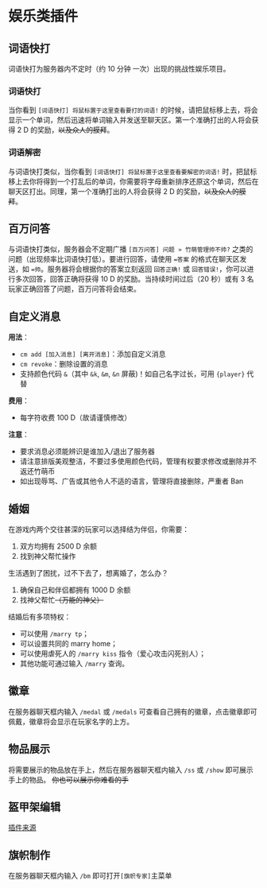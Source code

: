 # 娱乐类插件

## 词语快打

词语快打为服务器内不定时（约 10 分钟 一次）出现的挑战性娱乐项目。

### 词语快打

当你看到 `[词语快打] 将鼠标置于这里查看要打的词语!` 的时候，请把鼠标移上去，将会显示一个单词，然后迅速将单词输入并发送至聊天区。第一个准确打出的人将会获得 2 D 的奖励，~~以及众人的膜拜~~。

### 词语解密

与词语快打类似，当你看到 `[词语快打] 将鼠标置于这里查看要解密的词语!` 时，把鼠标移上去你将得到一个打乱后的单词，你需要将字母重新排序还原这个单词，然后在聊天区打出。同理，第一个准确打出的人将会获得 2 D 的奖励，~~以及众人的膜拜~~。

## 百万问答

与词语快打类似，服务器会不定期广播 `[百万问答] 问题 » 竹萌管理帅不帅?` 之类的问题（出现频率比词语快打低）。要进行回答，请使用 `=答案` 的格式在聊天区发送，如 `=帅`。服务器将会根据你的答案立刻返回 `回答正确!` 或 `回答错误!`，你可以进行多次回答，回答正确将获得 10 D 的奖励。当持续时间过后（20 秒）或有 3 名玩家正确回答了问题，百万问答将会结束。

## 自定义消息 <a id="cm"></a>

**用法**：

* `cm add [加入消息] [离开消息]`：添加自定义消息
* `cm revoke`：删除设置的消息
* 支持颜色代码 `&`（其中 `&k`, `&m`, `&n` 屏蔽\)！如自己名字过长，可用 `{player}` 代替

**费用**：

* 每字符收费 100 D（故请谨慎修改）

**注意**：

* 要求消息必须能辨识是谁加入/退出了服务器
* 请注意排版美观整洁，不要过多使用颜色代码，管理有权要求修改或删除并不返还竹萌币
* 如出现辱骂、广告或其他令人不适的语言，管理将直接删除，严重者 Ban

## 婚姻 <a id="marry"></a>

在游戏内两个交往甚深的玩家可以选择结为伴侣，你需要：

1. 双方均拥有 2500 D 余额
2. 找到神父帮忙操作

生活遇到了困扰，过不下去了，想离婚了，怎么办？

1. 确保自己和伴侣都拥有 1000 D 余额
2. 找神父帮忙~~（万能的神父）~~

结婚后有多项特权：

* 可以使用 `/marry tp`；
* 可以设置共同的 marry home；
* 可以使用虐死人的 `/marry kiss` 指令（爱心攻击闪死别人）；
* 其他功能可通过输入 `/marry` 查询。

## 徽章 <a id="medal"></a>

在服务器聊天框内输入 `/medal` 或 `/medals` 可查看自己拥有的徽章，点击徽章即可佩戴，徽章将会显示在玩家名字的上方。

## 物品展示 <a id="ss"></a>

将需要展示的物品放在手上，然后在服务器聊天框内输入 `/ss` 或 `/show` 即可展示手上的物品。 ~~你也可以展示你难看的手~~

## 盔甲架编辑

[插件来源](https://www.spigotmc.org/resources/armor-stand-editor.7688/)

## 旗帜制作 <a id="bm"></a>

在服务器聊天框内输入 `/bm` 即可打开`[旗帜专家]`主菜单

